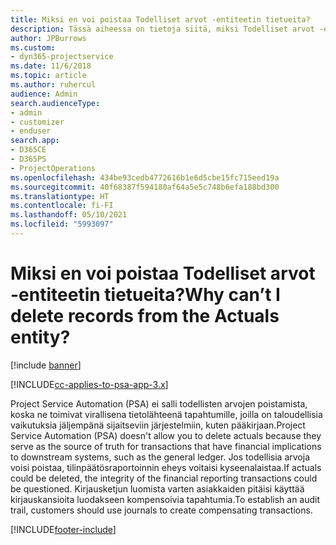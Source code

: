 ```yaml
---
title: Miksi en voi poistaa Todelliset arvot -entiteetin tietueita?
description: Tässä aiheessa on tietoja siitä, miksi Todelliset arvot -entiteetistä ei voi poistaa tietueita.
author: JPBurrows
ms.custom:
- dyn365-projectservice
ms.date: 11/6/2018
ms.topic: article
ms.author: ruhercul
audience: Admin
search.audienceType:
- admin
- customizer
- enduser
search.app:
- D365CE
- D365PS
- ProjectOperations
ms.openlocfilehash: 434be93cedb4772616b1e6d5cbe15fc715eed19a
ms.sourcegitcommit: 40f68387f594180af64a5e5c748b6efa188bd300
ms.translationtype: HT
ms.contentlocale: fi-FI
ms.lasthandoff: 05/10/2021
ms.locfileid: "5993097"
---
```

# <a name="why-cant-i-delete-records-from-the-actuals-entity"></a><span data-ttu-id="cdb82-103">Miksi en voi poistaa Todelliset arvot -entiteetin tietueita?</span><span class="sxs-lookup"><span data-stu-id="cdb82-103">Why can’t I delete records from the Actuals entity?</span></span>

[!include [banner](../includes/psa-now-project-operations.md)]

[!INCLUDE[cc-applies-to-psa-app-3.x](../includes/cc-applies-to-psa-app-3x.md)]

<span data-ttu-id="cdb82-104">Project Service Automation (PSA) ei salli todellisten arvojen poistamista, koska ne toimivat virallisena tietolähteenä tapahtumille, joilla on taloudellisia vaikutuksia jäljempänä sijaitseviin järjestelmiin, kuten pääkirjaan.</span><span class="sxs-lookup"><span data-stu-id="cdb82-104">Project Service Automation (PSA) doesn't allow you to delete actuals because they serve as the source of truth for transactions that have financial implications to downstream systems, such as the general ledger.</span></span> <span data-ttu-id="cdb82-105">Jos todellisia arvoja voisi poistaa, tilinpäätösraportoinnin eheys voitaisi kyseenalaistaa.</span><span class="sxs-lookup"><span data-stu-id="cdb82-105">If actuals could be deleted, the integrity of the financial reporting transactions could be questioned.</span></span> <span data-ttu-id="cdb82-106">Kirjausketjun luomista varten asiakkaiden pitäisi käyttää kirjauskansioita luodakseen kompensoivia tapahtumia.</span><span class="sxs-lookup"><span data-stu-id="cdb82-106">To establish an audit trail, customers should use journals to create compensating transactions.</span></span>



[!INCLUDE[footer-include](../includes/footer-banner.md)]